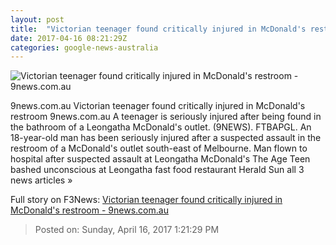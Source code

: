 ```yaml
---
layout: post
title:  "Victorian teenager found critically injured in McDonald's restroom - 9news.com.au"
date: 2017-04-16 08:21:29Z
categories: google-news-australia
---
```


![Victorian teenager found critically injured in McDonald's restroom - 9news.com.au](http://prod.static9.net.au/_/media/2017/04/16/18/17/170416_mcds.ashx)

9news.com.au Victorian teenager found critically injured in McDonald's restroom 9news.com.au A teenager is seriously injured after being found in the bathroom of a Leongatha McDonald's outlet. (9NEWS). FTBAPGL. An 18-year-old man has been seriously injured after a suspected assault in the restroom of a McDonald's outlet south-east of Melbourne. Man flown to hospital after suspected assault at Leongatha McDonald's The Age Teen bashed unconscious at Leongatha fast food restaurant Herald Sun all 3 news articles »


Full story on F3News: [Victorian teenager found critically injured in McDonald's restroom - 9news.com.au](http://www.f3nws.com/n/hz2PgG)

> Posted on: Sunday, April 16, 2017 1:21:29 PM

